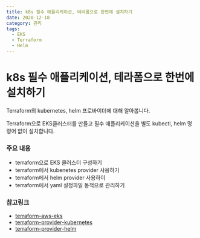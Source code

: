 ```yaml
---
title: k8s 필수 애플리케이션, 테라폼으로 한번에 설치하기
date: 2020-12-18
category: 관리
tags:
  - EKS
  - Terraform
  - Helm
---
```


# k8s 필수 애플리케이션, 테라폼으로 한번에 설치하기

<blog-title-info :page="$page" />

Terraform의 kubernetes, helm 프로바이더에 대해 알아봅니다.

Terraform으로 EKS클러스터를 만들고 필수 애플리케이션을 별도 kubectl, helm 명령어 없이 설치합니다.

### 주요 내용

- terraform으로 EKS 클러스터 구성하기
- terraform에서 kubenetes provider 사용하기
- terraform에서 helm provider 사용하이
- terraform에서 yaml 설정파일 동적으로 관리하기

<youtube video-id="mzdFK8re_ig" />

### 참고링크

- [terraform-aws-eks](https://registry.terraform.io/modules/terraform-aws-modules/eks/aws/latest)
- [terraform-provider-kubernetes](https://registry.terraform.io/providers/hashicorp/kubernetes/latest)
- [terraform-provider-helm](https://registry.terraform.io/providers/hashicorp/helm/latest)
